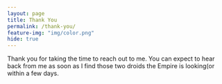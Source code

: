 ```yaml
---
layout: page
title: Thank You
permalink: /thank-you/
feature-img: "img/color.png"
hide: true
---
```


Thank you for taking the time to reach out to me. You can expect to hear back from me as soon as I find those two droids the Empire is looking(or within a few days.
